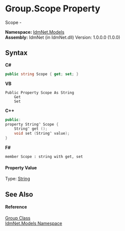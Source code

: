 # Group.Scope Property 
 

Scope -

**Namespace:**&nbsp;<a href="N_IdmNet_Models">IdmNet.Models</a><br />**Assembly:**&nbsp;IdmNet (in IdmNet.dll) Version: 1.0.0.0 (1.0.0)

## Syntax

**C#**<br />
``` C#
public string Scope { get; set; }
```

**VB**<br />
``` VB
Public Property Scope As String
	Get
	Set
```

**C++**<br />
``` C++
public:
property String^ Scope {
	String^ get ();
	void set (String^ value);
}
```

**F#**<br />
``` F#
member Scope : string with get, set

```


#### Property Value
Type: <a href="http://msdn2.microsoft.com/en-us/library/s1wwdcbf" target="_blank">String</a>

## See Also


#### Reference
<a href="T_IdmNet_Models_Group">Group Class</a><br /><a href="N_IdmNet_Models">IdmNet.Models Namespace</a><br />